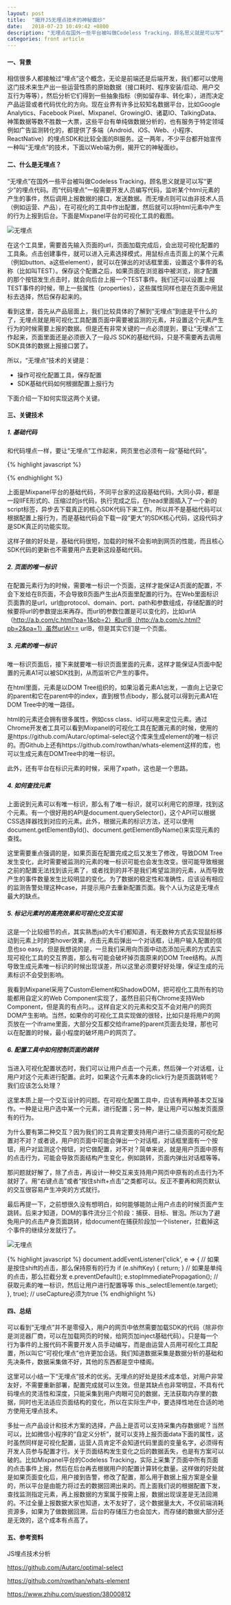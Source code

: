 ```yaml
---
layout: post
title:  "揭开JS无埋点技术的神秘面纱"
date:   2018-07-23 10:49:42 +0800
description: "无埋点在国外一些平台被叫做Codeless Tracking，顾名思义就是可以写“更少”的埋点代码。"
categories: front article
---
```


#### 一、背景

相信很多人都接触过“埋点”这个概念，无论是前端还是后端开发，我们都可以使用这门技术来生产出一些运营性质的原始数据（接口耗时、程序安装/启动、用户交互行为等等），然后分析它们得到一些抽象指标（例如留存率、转化率），进而决定产品运营或者代码优化的方向。现在业界有许多比较知名数据平台，比如Google Analytics、Facebook Pixel、Mixpanel、GrowingIO、诸葛IO、TalkingData、神策数据等数不胜数一大票，这些平台有单纯做数据分析的，也有服务于特定领域例如广告监测转化的，都提供了多端（Android、iOS、Web、小程序、ReactNative）的埋点SDK和比较全面的BI服务。这一两年，不少平台都开始宣传一种叫“无埋点”的技术，下面以Web端为例，揭开它的神秘面纱。

#### 二、什么是无埋点？

“无埋点”在国外一些平台被叫做Codeless Tracking，顾名思义就是可以写“更少”的埋点代码。而“代码埋点”一般需要开发人员编写代码，监听某个html元素的产生的事件，然后调用上报数据的接口，发送数据。而无埋点则可以由非技术人员（例如运营、产品），在可视化的工具中作出配置，然后就可以将html元素中产生的行为上报到后台。下面是Mixpanel平台的可视化工具的截图。

![无埋点](/images/point/point1.webp)

在这个工具里，需要首先输入页面的url，页面加载完成后，会出现可视化配置的工具条。点击创建事件，就可以进入元素选择模式，用鼠标点击页面上的某个元素（例如button、a这些element），就可以在弹出的对话框里面，设置这个事件的名称（比如叫TEST）。保存这个配置之后，如果页面在浏览器中被浏览，刚才配置的那个按钮发生点击时，就会向后台上报一个TEST事件。我们还可以设置上报TEST事件的时候，带上一些属性（properties），这些属性同样也是在页面中用鼠标去选择，然后保存起来的。

看到这里，首先从产品层面上，我们比较具体的了解到“无埋点”到底是干什么的了，无埋点就是用可视化工具配置页面中需要被监测的元素，并设置这个元素产生行为的时候需要上报的数据。但是还有非常关键的一点必须提到，要让“无埋点”工作起来，页面里面还是必须嵌入了一段JS SDK的基础代码，只是不需要再去调用SDK具体的数据上报接口罢了。

所以，“无埋点”技术的关键是：

<ul>
    <li> 操作可视化配置工具，保存配置 </li>
    <li> SDK基础代码如何根据配置上报行为 </li>
</ul>

下面介绍一下如何实现这两个关键。

#### 三、关键技术

##### 1. 基础代码

和代码埋点一样，要让“无埋点”工作起来，网页里也必须有一段“基础代码”。

{% highlight javascript %}
<!-- start Mixpanel --><script type="text/javascript">(function(e,a){if(!a.__SV){var b=window;try{var c,l,i,j=b.location,g=j.hash;c=function(a,b){return(l=a.match(RegExp(b+"=([^&]*)")))?l[1]:null};g&&c(g,"state")&&(i=JSON.parse(decodeURIComponent(c(g,"state"))),"mpeditor"===i.action&&(b.sessionStorage.setItem("_mpcehash",g),history.replaceState(i.desiredHash||"",e.title,j.pathname+j.search)))}catch(m){}var k,h;window.mixpanel=a;a._i=[];a.init=function(b,c,f){function e(b,a){var c=a.split(".");2==c.length&&(b=b[c[0]],a=c[1]);b[a]=function(){b.push([a].concat(Array.prototype.slice.call(arguments,
0)))}}var d=a;"undefined"!==typeof f?d=a[f]=[]:f="mixpanel";d.people=d.people||[];d.toString=function(b){var a="mixpanel";"mixpanel"!==f&&(a+="."+f);b||(a+=" (stub)");return a};d.people.toString=function(){return d.toString(1)+".people (stub)"};k="disable time_event track track_pageview track_links track_forms register register_once alias unregister identify name_tag set_config reset opt_in_tracking opt_out_tracking has_opted_in_tracking has_opted_out_tracking clear_opt_in_out_tracking people.set people.set_once people.unset people.increment people.append people.union people.track_charge people.clear_charges people.delete_user".split(" ");
for(h=0;h<k.length;h++)e(d,k[h]);a._i.push([b,c,f])};a.__SV=1.2;b=e.createElement("script");b.type="text/javascript";b.async=!0;b.src="undefined"!==typeof MIXPANEL_CUSTOM_LIB_URL?MIXPANEL_CUSTOM_LIB_URL:"file:"===e.location.protocol&&"//cdn4.mxpnl.com/libs/mixpanel-2-latest.min.js".match(/^\/\//)?"https://cdn4.mxpnl.com/libs/mixpanel-2-latest.min.js":"//cdn4.mxpnl.com/libs/mixpanel-2-latest.min.js";c=e.getElementsByTagName("script")[0];c.parentNode.insertBefore(b,c)}})(document,window.mixpanel||[]);
mixpanel.init("46042714e64a7536dde6f02af1aec923");</script><!-- end Mixpanel -->
{% endhighlight %}

上面是Mixpanel平台的基础代码，不同平台家的这段基础代码，大同小异，都是一段IIFE形式的、压缩过的js代码，执行完成之后，在head里面插入了一个新的script标签，异步去下载真正的核心SDK代码下来工作。所以并不是基础代码可以根据配置上报行为，而是基础代码会下载一段“更大”的SDK核心代码，这段代码才是SDK真正的功能实现。

这样子做的好处是，基础代码很短，加载的时候不会影响到网页的性能，而且核心SDK代码的更新也不需要用户去更新这段基础代码。

##### 2. 页面的唯一标识

在配置元素行为的时候，需要唯一标识一个页面，这样才能保证A页面的配置，不会下发给在B页面，不会导致B页面产生出A页面里配置的行为。在Web里面标识页面靠的是url，url由protocol、domain、port、path和参数组成，存储配置的时候要将url的参数提出来再存。而url的参数位置是可以变化的，比如urlA（http://a.b.com/c.html?pa=1&pb=2）和urlB（http://a.b.com/c.html?pb=2&pa=1）虽然urlA!== urlB，但是其实它们是一个页面。

##### 3. 元素的唯一标识

唯一标识页面后，接下来就要唯一标识页面里面的元素，这样才能保证A页面中配置的元素A1可以被SDK找到，从而监听它产生的事件。

在html里面，元素是以DOM Tree组织的，如果沿着元素A1出发，一直向上记录它的parent和它在parent中的index，直到根节点body，那么就可以得到元素A1在DOM Tree中的唯一路径。

html的元素还会拥有很多属性，例如css class、id可以用来定位元素。通过Chrome开发者工具可以看到Mixpanel的可视化工具在配置元素的时候，使用的是https://github.com/Autarc/optimal-select这个库来生成element的唯一标识的。而Github上还有https://github.com/rowthan/whats-element这样的库，也可以生成元素在DOMTree中的唯一标识。

此外，还有平台在标识元素的时候，采用了xpath，这也是一个思路。

##### 4. 如何查找元素

上面说到元素可以有唯一标识，那么有了唯一标识，就可以利用它的原理，找到这个元素。有一个很好用的API是document.querySelector()，这个API可以根据CSS选择器找到对应的元素。此外，根据元素的标识方法，还可以使用document.getElementById()、document.getElementByName()来实现元素的查找。

这里需要重点强调的是，如果页面在配置完成之后又发生了修改，导致DOM Tree发生变化，此时需要被监测的元素的唯一标识可能也会发生改变。很可能导致根据之前的配置无法找到该元素了，或者找到的并不是我们希望监测的元素，从而导致产生的事件数量发生比较明显的变化。为了数据的稳定性和准确性，应该设有相应的监测告警处理这种case，并提示用户去重新配置页面。我个人认为这是无埋点最大的缺点。

##### 5. 标记元素时的高亮效果和可视化交互实现

这是一个比较细节的点，其实熟悉js的大牛们都知道，有无数种方式去实现鼠标移动到元素上时的类hover效果，点击元素后弹出一个对话框，让用户输入配置的信息也so easy。但是我想说的是，一旦我们采用向页面中动态添加元素的方式去实现可视化工具的交互界面，那么有可能会破坏掉页面原来的DOM Tree结构。从而导致生成元素唯一标识的时候出现误差，所以这里必须要好好处理，保证生成的元素标识不会受到影响。

我看到Mixpanel采用了CustomElement和ShadowDOM，把可视化工具所有的功能都用自定义的Web Component实现了，虽然目前只有Chrome支持Web Component，但是真的有点叼。。这样自定义的元素和交互不会对用户的网页DOM产生影响。当然，如果你的可视化工具实现做的很轻，比如只是将用户的网页放在一个iframe里面，大部分交互都交给iframe的parent页面去处理，那也可以在配置的时候，最小程度的破坏用户的网页了。

##### 6. 配置工具中如何控制页面的跳转

当进入可视化配置状态时，我们可以让用户点击一个元素，然后弹一个对话框，让用户对这个元素进行配置。此时，如果这个元素本身的click行为是页面跳转呢？我们应该怎么处理？

这里本质上是一个交互设计的问题。在可视化配置工具中，应该有两种基本交互操作。一种是让用户选中某一个元素，进行配置；另一种，是让用户可以触发页面原有的行为。

为什么要有第二种交互？因为我们的工具肯定要支持用户进行二级页面的可视化配置对不对？或者说，用户的页面中可能会弹出一个对话框，对话框里面有一个按钮，用户对监测这个按钮，对它做配置，对不对？简单来说，就是用户页面中原有的点击行为，可能会导致页面结构产生变化，例如跳转，页面内弹出对话框等等。

那问题就好解了，除了点击，再设计一种交互来支持用户网页中原有的点击行为不就好了。用“右键点击”或者“按住shift+点击”之类都可以。反正不要再和网页默认的交互很容易产生冲突的方式就行。

最后再提一下，之前想很久没有想明白，如何能够能防止用户点击的时候页面产生跳转。后来才知道，DOM的事件流分三个阶段：捕获、目标、冒泡。所以为了避免用户的点击产身页面跳转，给document在捕获阶段加一个listener，拦截掉这个事件的继续分发就行了。

![无埋点](/images/point/point2.webp)

{% highlight javascript %}
document.addEventListener('click', e => {
  // 如果是按住shift的点击，那么保持原有的行为
  if (e.shiftKey) {
    return;
  }
  // 如果是单纯的点击，那么拦截分发
  e.preventDefault();
  e.stopImmediatePropagation();
  // 获取元素的唯一标识，然后让用户进行配置等等
  this._selectElement(e.target);
}, true); // useCapture必须为true
{% endhighlight %}

#### 四、总结

可以看到“无埋点”并不是零侵入，用户的网页中依然需要加载SDK的代码（除非你是浏览器厂商，可以在加载网页的时候，给网页加inject基础代码）。只是每一个行为事件的上报代码不需要开发人员手动编写，而是由运营人员用可视化工具配置，所以叫它“可视化埋点”也许更加合适。我们知道数据采集是数据分析的基础和先决条件，数据采集做不好，其他的东西都是空中楼阁。

这里可以小结一下“无埋点”技术的优劣。无埋点的好处是技术成本低，对用户非常友好，不需要重新部署，配置完成就可以生效。但是其缺点也非常明显，不具有代码埋点的灵活性和深度，只能采集到用户肉眼可见的数据，无法获取内存里的数据，同时也无法适应页面结构的变化，所以在实际生产中，要选择性地在合适的地方使用无埋点技术。


多扯一点产品设计和技术方案的选择，产品上是否可以支持采集内存数据呢？当然可以，比如微信小程序的“自定义分析”，就可以支持上报页面data下面的属性，这时虽然同样是可视化配置，运营人员肯定不会知道代码里面的变量名字，必须得有开发人员参与配置才行。关于页面结构发生变化之后的数据丢失，也是有方案可以破的。比如Mixpanel平台的Codeless Tracking，实际上采集了页面中所有页面的点击事件上报，然后在后台再去根据用户的配置计算转化数量。这样做的好处就是如果页面变化后，用户接到告警，修改了配置，那么用于数据上报方案是全量的，所以平台是由能力将过去的数据回溯出来的。而上面我们说的根据配置下发，查找监测指定元素，再上报数据的方案属于按需上报，数据出现误差是无法回溯的。不过全量上报数据大家也知道，太不友好了，这个数据量太大，不仅前端消耗资源多，如果为了做数据回溯，后台的存储压力也会加大，而存储的数据大部分还是无效的，这个成本有点高了。

#### 五、参考资料

JS埋点技术分析

https://github.com/Autarc/optimal-select 

https://github.com/rowthan/whats-element

https://www.zhihu.com/question/38000812 
